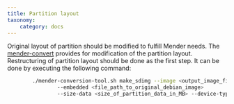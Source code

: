 ```yaml
---
title: Partition layout
taxonomy:
    category: docs
---
```


Original layout of partition should be modified to fulfill Mender needs. The [mender-convert](https://github.com/mendersoftware/mender-conversion-tools) provides for modification of the partition layout. Restructuring of partition layout should be done as the first step. It can be done by executing the following command:

```bash
        ./mender-conversion-tool.sh make_sdimg --image <output_image_file_name>
                --embedded <file_path_to_original_debian_image>
                --size-data <size_of_partition_data_in_MB> --device-type <beaglebone/raspberrypi3>
```


